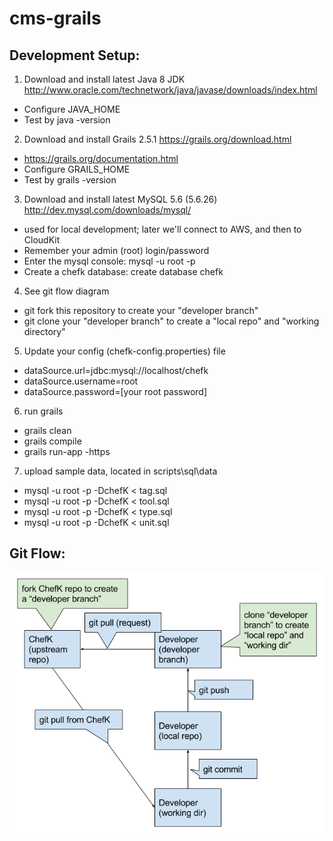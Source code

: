 # cms-grails

Development Setup:
--------------
1. Download and install latest Java 8 JDK http://www.oracle.com/technetwork/java/javase/downloads/index.html
  * Configure JAVA_HOME
  * Test by java -version
2. Download and install Grails 2.5.1 https://grails.org/download.html
  * https://grails.org/documentation.html
  * Configure GRAILS_HOME
  * Test by grails -version
3. Download and install latest MySQL 5.6 (5.6.26) http://dev.mysql.com/downloads/mysql/
  * used for local development; later we'll connect to AWS, and then to CloudKit
  * Remember your admin (root) login/password
  * Enter the mysql console: mysql -u root -p
  * Create a chefk database: create database chefk
4. See git flow diagram
  * git fork this repository to create your "developer branch"
  * git clone your "developer branch" to create a "local repo" and "working directory"
5. Update your config (chefk-config.properties) file
  * dataSource.url=jdbc\:mysql\://localhost/chefk
  * dataSource.username=root
  * dataSource.password=[your root password]
6. run grails
  * grails clean
  * grails compile
  * grails run-app -https
7. upload sample data, located in scripts\sql\data
  * mysql -u root -p -DchefK < tag.sql
  * mysql -u root -p -DchefK < tool.sql
  * mysql -u root -p -DchefK < type.sql
  * mysql -u root -p -DchefK < unit.sql

Git Flow:
--------------
![Git Flow Diagram](/grails-app/assets/images/git_flow.png?raw=true "Git Flow Diagram")
